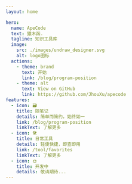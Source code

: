 ```yaml
---
layout: home

hero:
  name: ApeCode
  text: 猿木函.
  tagline: 知识工具库
  image:
    src: ./images/undraw_designer.svg
    alt: logo图标
  actions:
    - theme: brand
      text: 开始
      link: /blog/program-position
    - theme: alt
      text: View on GitHub
      link: https://github.com/JhouXu/apecode
features:
  - icon: 🗃️
    title: 随笔记
    details: 简单而简约，始终如一
    link: /blog/program-position
    linkText: 了解更多
  - icon: 🛠️
    title: 日常工具
    details: 轻便快捷，即查即用
    link: /tool/favorites
    linkText: 了解更多
  - icon: 🌞
    title: 开发中
    details: 敬请期待...
---
```

